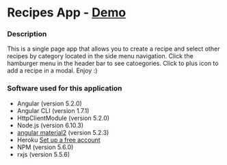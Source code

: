 # Recipes App - <a href="https://my-recipes-angular5.herokuapp.com/all-recipes">Demo</a> 
 
### Description
This is a single page app that allows you to create a recipe and select other recipes by category located in the side menu navigation. Click the hamburger menu in the header bar to see catoegories. Click to plus icon to add a recipe in a modal. Enjoy :)

### Software used for this application
* Angular (version 5.2.0) 
* Angular CLI (version 1.7.1)
* HttpClientModule (version 5.2.0)
* Node.js (version 6.10.3)     
* [angular material2](https://github.com/angular/material2) (version 5.2.3)
* Heroku [Set up a free account ](https://www.heroku.com/)
* NPM (version 5.6.0)
* rxjs (version 5.5.6)
